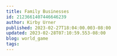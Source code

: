 ```yaml
---
title: Family Businesses
id: 2123661407446646239
author: Kirby Urner
published: 2023-02-27T18:04:00.003-08:00
updated: 2023-02-28T07:10:59.553-08:00
blog: world_game
tags: 
---
```


